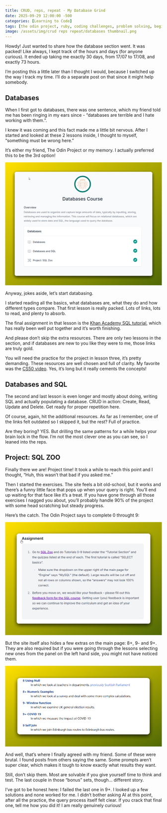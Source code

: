 ```yaml
---
title: CRUD, reps, repeat - My Database Grind
date: 2025-09-29 12:00:00 -500
categories: [Learning to Code]
tags: [the odin project, ruby, coding challenges, problem solving, beginner programmer, coding motivation]     # TAG names should always be lowercase
image: /assets/img/crud reps repeat/databases thumbnail.png
---
```


Howdy! Just wanted to share how the database section went. It was packed! Like always, I kept track of the hours and days (for anyone curious). It ended up taking me exactly 30 days, from 17/07 to 17/08, and exactly 73 hours. 

I’m posting this a little later than I thought I would, because I switched up the way I track my time. I’ll do a separate post on that since it might help somebody. 

## Databases

When I first got to databases, there was one sentence, which my friend told me has been ringing in my ears since - “databases are terrible and I hate working with them.”. 

I knew it was coming and this fact made me a little bit nervous. After I started and looked at these 2 lessons inside, I thought to myself, “something must be wrong here.” 

It’s either my friend, The Odin Project or my memory. I actually preferred this to be the 3rd option! 

![Odin Course](/assets/img/crud%20reps%20repeat/Database%20Course.png)

Anyway, jokes aside, let’s start databasing. 

I started reading all the basics, what databases are, what they do and how different types compare. That first lesson is really packed. Lots of links, lots to read, and plenty to absorb. 

The final assignment in that lesson is the [Khan Academy SQL tutorial](https://www.khanacademy.org/computing/computer-programming/sql/relational-queries-in-sql/a/more-efficient-sql-with-query-planning-and-optimization), which has really been well put together and it’s worth finishing.

And please don’t skip the extra resources. There are only two lessons in the section, and if databases are new to you like they were to me, those links are truly gold. 

You will need the practice for the project in lesson three, it’s pretty demanding. These resources are well chosen and full of clarity. My favorite was the [CS50 video](https://cs50.harvard.edu/x/2024/weeks/7/). Yes, it’s long but it really cements the concepts!

## Databases and SQL

The second and last lesson is even longer and mostly about doing, writing SQL and actually populating a database. CRUD in action: Create, Read, Update and Delete. Get ready for proper repetition here. 

Of course, again, hit the additional resources. As far as I remember, one of the links felt outdated so I skipped it, but the rest? Full of practice. 

Are they boring? YES. But drilling the same patterns for a while helps your brain lock in the flow. I’m not the most clever one as you can see, so I leaned into the reps.

## Project: SQL ZOO

Finally there we are! Project time! It took a while to reach this point and I thought, “Huh, this wasn’t that bad if you asked me.” 

Then I started the exercises. The site feels a bit old-school, but it works and there’s a funny little face that pops up when your query is right. You’ll end up waiting for that face like it’s a treat. If you have gone through all those exercises I nagged you about, you’ll probably handle 90% of the project with some head scratching but steady progress.

Here’s the catch. The Odin Project says to complete 0 throught 9:

![exercises](/assets/img/crud%20reps%20repeat/0%20to%209%20odin.png)

But the site itself also hides a few extras on the main page: 8+, 9- and 9+. They are also required but if you were going through the lessons selecting new ones from the panel on the left hand side, you might not have noticed them.

![sql zoo](/assets/img/crud%20reps%20repeat/0%20to%209%20ZOO.png)

And well, that’s where I finally agreed with my friend. Some of these were brutal. I found posts from others saying the same. Some prompts aren’t super clear, which makes it tough to know exactly what results they want. 

Still, don’t skip them. Most are solvable if you give yourself time to think and test. The last couple in those “bonus” sets, though… different story. 

I’ve got to be honest here: I failed the last one in 9+. I looked up a few solutions and none worked for me. I didn’t bother asking AI at this point, after all the practice, the query process itself felt clear. If you crack that final one, tell me how you did it! I am really genuinely curious!

